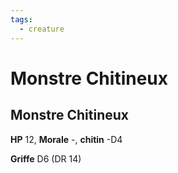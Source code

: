 ```yaml
---
tags:
  - creature
---
```

# Monstre Chitineux

## Monstre Chitineux

**HP** 12, **Morale** -, **chitin** -D4

**Griffe** D6 (DR 14)